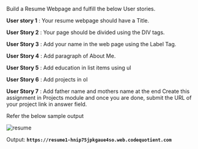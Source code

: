 Build a Resume Webpage and fulfill the below User stories.

**User story 1** : Your resume webpage should have a Title.

**User Story 2** : Your page should be divided using the DIV tags.

**User Story 3** : Add your name in the web page using the Label Tag.

**User Story 4** : Add paragraph of About Me.

**User Story 5** : Add education in list items using ul

**User Story 6** : Add projects in ol

**User Story 7** : Add father name and mothers name at the end
Create this assignment in Projects module and once you are done, submit the URL of your project link in answer field.

Refer the below sample output

![resume](https://user-images.githubusercontent.com/61765706/123722001-16e14e80-d8a5-11eb-98b4-095aa59fe940.png)

Output:
**```https://resume1-hnip75jpkgaue4so.web.codequotient.com```**
